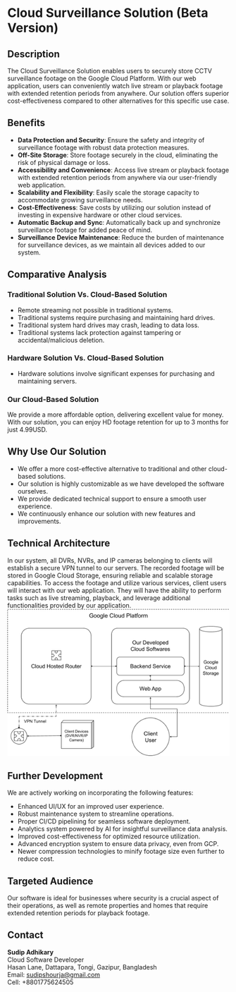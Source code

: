 # Cloud Surveillance Solution (Beta Version)

## Description
The Cloud Surveillance Solution enables users to securely store CCTV surveillance footage on the Google Cloud Platform. With our web application, users can conveniently watch live stream or playback footage with extended retention periods from anywhere. Our solution offers superior cost-effectiveness compared to other alternatives for this specific use case.

## Benefits
- **Data Protection and Security**: Ensure the safety and integrity of surveillance footage with robust data protection measures.
- **Off-Site Storage**: Store footage securely in the cloud, eliminating the risk of physical damage or loss.
- **Accessibility and Convenience**: Access live stream or playback footage with extended retention periods from anywhere via our user-friendly web application.
- **Scalability and Flexibility**: Easily scale the storage capacity to accommodate growing surveillance needs.
- **Cost-Effectiveness**: Save costs by utilizing our solution instead of investing in expensive hardware or other cloud services.
- **Automatic Backup and Sync**: Automatically back up and synchronize surveillance footage for added peace of mind.
- **Surveillance Device Maintenance**: Reduce the burden of maintenance for surveillance devices, as we maintain all devices added to our system.

## Comparative Analysis
### Traditional Solution Vs. Cloud-Based Solution
- Remote streaming not possible in traditional systems.
- Traditional systems require purchasing and maintaining hard drives.
- Traditional system hard drives may crash, leading to data loss.
- Traditional systems lack protection against tampering or accidental/malicious deletion.

### Hardware Solution Vs. Cloud-Based Solution
- Hardware solutions involve significant expenses for purchasing and maintaining servers.

### Our Cloud-Based Solution
We provide a more affordable option, delivering excellent value for money. With our solution, you can enjoy HD footage retention for up to 3 months for just 4.99USD.

## Why Use Our Solution
- We offer a more cost-effective alternative to traditional and other cloud-based solutions.
- Our solution is highly customizable as we have developed the software ourselves.
- We provide dedicated technical support to ensure a smooth user experience.
- We continuously enhance our solution with new features and improvements.

## Technical Architecture
In our system, all DVRs, NVRs, and IP cameras belonging to clients will establish a secure VPN tunnel to our servers. The recorded footage will be stored in Google Cloud Storage, ensuring reliable and scalable storage capabilities. To access the footage and utilize various services, client users will interact with our web application. They will have the ability to perform tasks such as live streaming, playback, and leverage additional functionalities provided by our application.
![Technical Architecture](tech_arch.png)

## Further Development
We are actively working on incorporating the following features:
- Enhanced UI/UX for an improved user experience.
- Robust maintenance system to streamline operations.
- Proper CI/CD pipelining for seamless software deployment.
- Analytics system powered by AI for insightful surveillance data analysis.
- Improved cost-effectiveness for optimized resource utilization.
- Advanced encryption system to ensure data privacy, even from GCP.
- Newer compression technologies to minify footage size even further to reduce cost.

## Targeted Audience
Our software is ideal for businesses where security is a crucial aspect of their operations, as well as remote properties and homes that require extended retention periods for playback footage.

## Contact
**Sudip Adhikary**  
Cloud Software Developer  
Hasan Lane, Dattapara, Tongi, Gazipur, Bangladesh  
Email: sudipshourja@gmail.com  
Cell: +8801775624505
